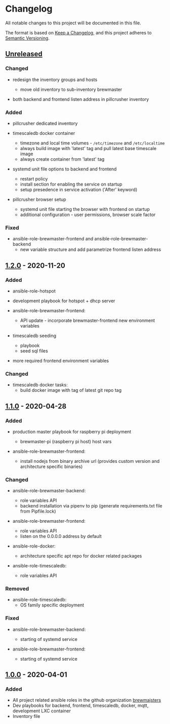 # Changelog
All notable changes to this project will be documented in this file.

The format is based on [Keep a Changelog](https://keepachangelog.com/en/1.0.0/),
and this project adheres to [Semantic Versioning](https://semver.org/spec/v2.0.0.html).

## [Unreleased]
### Changed
- redesign the inventory groups and hosts
    - move old inventory to sub-inventory brewmaster

- both backend and frontend listen address in pillcrusher inventory

### Added
- pillcrusher dedicated inventory
- timescaledb docker container
    - timezone and local time volumes - `/etc/timezone` and `/etc/localtime`
    - always build image with 'latest' tag and pull latest base timescale image
    - always create container from 'latest' tag

- systemd unit file options to backend and frontend
    - restart policy
    - install section for enabling the service on startup
    - setup presedence in service activation ('After' keyword)

- pillcrusher browser setup
    - systemd unit file starting the browser with frontend on startup
    - additional configuration - user permissions, browser scale factor

### Fixed
- ansible-role-brewmaster-frontend and ansible-role-brewmaster-backend
    - new variable structure and add parametrize frontend listen address

## [1.2.0] - 2020-11-20
### Added
- ansible-role-hotspot
- development playbook for hotspot + dhcp server
- ansible-role-brewmaster-frontend:
    - API update - incorporate brewmaster-frontend new environment variables

- timescaledb seeding
    - playbook
    - seed sql files

- more required frontend environment variables

### Changed
- timescaledb docker tasks:
    - build docker image with tag of latest git repo tag

## [1.1.0] - 2020-04-28
### Added
- production master playbook for raspberry pi deployment
    - brewmaster-pi (raspberry pi host) host vars

- ansible-role-brewmaster-frontend:
    - install nodejs from binary archive url (provides custom version and architecture specific binaries)

### Changed
- ansible-role-brewmaster-backend:
    - role variables API
    - backend installation via pipenv to pip (generate requirements.txt file from Pipfile.lock)

- ansible-role-brewmaster-frontend:
    - role variables API
    - listen on the 0.0.0.0 address by default

- ansible-role-docker:
    - architecture specific apt repo for docker related packages

- ansible-role-timescaledb:
    - role variables API

### Removed
- ansible-role-timescaledb:
    - OS family specific deployment

### Fixed
- ansible-role-brewmaster-backend:
    - starting of systemd service

- ansible-role-brewmaster-frontend:
    - starting of systemd service

## [1.0.0] - 2020-04-01
### Added
- All project related ansible roles in the github organization [brewmajsters](https://github.com/brewmajsters)
- Dev playbooks for backend, frontend, timescaledb, docker, mqtt, development LXC container
- Inventory file


[Unreleased]: https://github.com/brewmajsters/ansible-skeleton/compare/1.2.0...develop
[1.2.0]: https://github.com/brewmajsters/ansible-skeleton/compare/1.1.0...1.2.0
[1.1.0]: https://github.com/brewmajsters/ansible-skeleton/compare/1.0.0...1.1.0
[1.0.0]: https://github.com/brewmajsters/ansible-skeleton/compare/0.0.1...1.0.0
